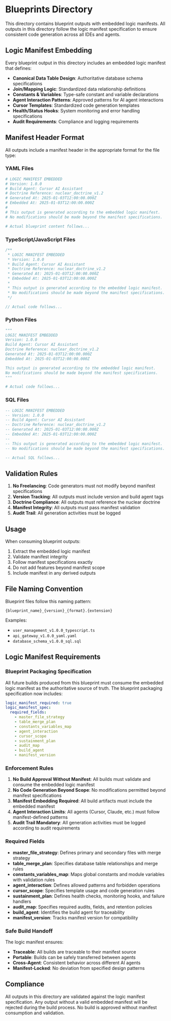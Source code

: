 # Blueprints Directory

This directory contains blueprint outputs with embedded logic manifests. All outputs in this directory follow the logic manifest specification to ensure consistent code generation across all IDEs and agents.

## Logic Manifest Embedding

Every blueprint output in this directory includes an embedded logic manifest that defines:

- **Canonical Data Table Design**: Authoritative database schema specifications
- **Join/Mapping Logic**: Standardized data relationship definitions
- **Constants & Variables**: Type-safe constant and variable declarations
- **Agent Interaction Patterns**: Approved patterns for AI agent interactions
- **Cursor Templates**: Standardized code generation templates
- **Health/Status Hooks**: System monitoring and error handling specifications
- **Audit Requirements**: Compliance and logging requirements

## Manifest Header Format

All outputs include a manifest header in the appropriate format for the file type:

### YAML Files
```yaml
# LOGIC MANIFEST EMBEDDED
# Version: 1.0.0
# Build Agent: Cursor AI Assistant
# Doctrine Reference: nuclear_doctrine_v1.2
# Generated At: 2025-01-03T12:00:00.000Z
# Embedded At: 2025-01-03T12:00:00.000Z
#
# This output is generated according to the embedded logic manifest.
# No modifications should be made beyond the manifest specifications.

# Actual blueprint content follows...
```

### TypeScript/JavaScript Files
```typescript
/**
 * LOGIC MANIFEST EMBEDDED
 * Version: 1.0.0
 * Build Agent: Cursor AI Assistant
 * Doctrine Reference: nuclear_doctrine_v1.2
 * Generated At: 2025-01-03T12:00:00.000Z
 * Embedded At: 2025-01-03T12:00:00.000Z
 * 
 * This output is generated according to the embedded logic manifest.
 * No modifications should be made beyond the manifest specifications.
 */

// Actual code follows...
```

### Python Files
```python
"""
LOGIC MANIFEST EMBEDDED
Version: 1.0.0
Build Agent: Cursor AI Assistant
Doctrine Reference: nuclear_doctrine_v1.2
Generated At: 2025-01-03T12:00:00.000Z
Embedded At: 2025-01-03T12:00:00.000Z

This output is generated according to the embedded logic manifest.
No modifications should be made beyond the manifest specifications.
"""

# Actual code follows...
```

### SQL Files
```sql
-- LOGIC MANIFEST EMBEDDED
-- Version: 1.0.0
-- Build Agent: Cursor AI Assistant
-- Doctrine Reference: nuclear_doctrine_v1.2
-- Generated At: 2025-01-03T12:00:00.000Z
-- Embedded At: 2025-01-03T12:00:00.000Z
--
-- This output is generated according to the embedded logic manifest.
-- No modifications should be made beyond the manifest specifications.

-- Actual SQL follows...
```

## Validation Rules

1. **No Freelancing**: Code generators must not modify beyond manifest specifications
2. **Version Tracking**: All outputs must include version and build agent tags
3. **Doctrine Compliance**: All outputs must reference the nuclear doctrine
4. **Manifest Integrity**: All outputs must pass manifest validation
5. **Audit Trail**: All generation activities must be logged

## Usage

When consuming blueprint outputs:

1. Extract the embedded logic manifest
2. Validate manifest integrity
3. Follow manifest specifications exactly
4. Do not add features beyond manifest scope
5. Include manifest in any derived outputs

## File Naming Convention

Blueprint files follow this naming pattern:
```
{blueprint_name}_{version}_{format}.{extension}
```

Examples:
- `user_management_v1.0.0_typescript.ts`
- `api_gateway_v1.0.0_yaml.yaml`
- `database_schema_v1.0.0_sql.sql`

## Logic Manifest Requirements

### Blueprint Packaging Specification

All future builds produced from this blueprint must consume the embedded logic manifest as the authoritative source of truth. The blueprint packaging specification now includes:

```yaml
logic_manifest_required: true
logic_manifest_spec:
  required_fields:
    - master_file_strategy
    - table_merge_plan
    - constants_variables_map
    - agent_interaction
    - cursor_scope
    - sustainment_plan
    - audit_map
    - build_agent
    - manifest_version
```

### Enforcement Rules

1. **No Build Approval Without Manifest**: All builds must validate and consume the embedded logic manifest
2. **No Code Generation Beyond Scope**: No modifications permitted beyond manifest specifications
3. **Manifest Embedding Required**: All build artifacts must include the embedded manifest
4. **Agent Interaction Limits**: All agents (Cursor, Claude, etc.) must follow manifest-defined patterns
5. **Audit Trail Mandatory**: All generation activities must be logged according to audit requirements

### Required Fields

- **master_file_strategy**: Defines primary and secondary files with merge strategy
- **table_merge_plan**: Specifies database table relationships and merge rules
- **constants_variables_map**: Maps global constants and module variables with validation rules
- **agent_interaction**: Defines allowed patterns and forbidden operations
- **cursor_scope**: Specifies template usage and code generation rules
- **sustainment_plan**: Defines health checks, monitoring hooks, and failure handlers
- **audit_map**: Specifies required audits, fields, and retention policies
- **build_agent**: Identifies the build agent for traceability
- **manifest_version**: Tracks manifest version for compatibility

### Safe Build Handoff

The logic manifest ensures:
- **Traceable**: All builds are traceable to their manifest source
- **Portable**: Builds can be safely transferred between agents
- **Cross-Agent**: Consistent behavior across different AI agents
- **Manifest-Locked**: No deviation from specified design patterns

## Compliance

All outputs in this directory are validated against the logic manifest specification. Any output without a valid embedded manifest will be rejected during the build process. No build is approved without manifest consumption and validation. 